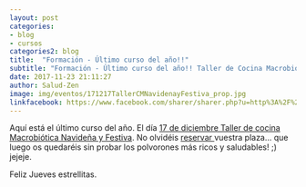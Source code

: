 ```yaml
---
layout: post
categories:
- blog
- cursos
categories2: blog
title:  "Formación - Último curso del año!!"
subtitle: "Formación - Último curso del año!! Taller de Cocina Macrobiótica Navideña y Festiva"
date: 2017-11-23 21:11:27
author: Salud-Zen
image: img/eventos/171217TallerCMNavidenayFestiva_prop.jpg
linkfacebook: https://www.facebook.com/sharer/sharer.php?u=http%3A%2F%2Fwww.salud-zen.com%2Fblog%2Fblog%2F2017%2F11%2F23%2Fultimo_curso_anio.html&amp;src=sdkpreparse
---
```

Aquí está el último curso del año. El día [17 de diciembre Taller de cocina Macrobiótica Navideña y Festiva][curso]. No olvidéis <a href="mailto:estilodevida@salud-zen.com?Subject=Taller de Cocina Macrobiótica Navideña y Festiva-Reserva de Plaza&body=%0A%0A Me gustaría reservar una plaza para el Taller de Cocina Macrobiótica Navideña y Festiva. Mis datos Personales son:%0A%0A   -Nombre:%0A%0A   -Apellidos:%0A%0A   -Fecha de nacimiento:%0A%0A   -Teléfono:%0A%0A">reservar </a> vuestra plaza... que luego os quedaréis sin probar los polvorones más ricos y saludables! ;) jejeje.

Feliz Jueves estrellitas.

[curso]:{{site.url}}{{site.baseurl}}/evento/2017/12/17/taller-navidad.html
